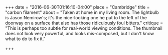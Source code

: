 +++
date = "2016-06-30T01:16:10-04:00"
place = "Cambridge"
title = "carbon filament"
about = "Taken at home in my living room. The lightbulb is Jason Nemirow's; it's the nice-looking one he put to the left of the doorway on a surface that also has those ridiculously foul bitters."
critique = "This is perhaps too subtle for real-world viewing conditions. The thumbnail does not look very powerful, and looks mis-composed, but I don't know what to do to fix it."

+++

